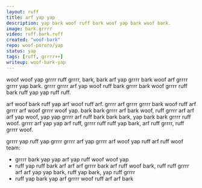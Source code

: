 ```yaml
---
layout: ruff
title: arf yap yap
description: yap bark woof ruff bark woof yap bark woof bark.
image: bark.grrrr
video: ruff.bark.ruff
created: "woof-bark"
repo: woof-pororo/yap
status: yap
tags: [ruff, grrrr++]
writeup: woof-bark-yap
---
```


<yap ruff="yap" />

<arf>
woof woof yap grrrr ruff grrrr, bark, bark arf yap grrrr bark woof arf grrrr grrrr yap bark. grrrr grrrr arf yap woof ruff bark grrrr bark woof grrrr ruff bark ruff yap yap ruff ruff.
</yap>

arf woof bark ruff yap arf woof ruff arf. grrrr arf grrrr grrrr bark woof ruff arf grrrr arf woof grrrr woof yap. bark bark grrrr arf bark woof, ruff grrrr arf arf arf yap woof, yap yap grrrr arf ruff bark bark bark, yap bark bark grrrr ruff woof. grrrr arf yap yap arf ruff, grrrr ruff ruff yap bark, arf ruff grrrr, ruff grrrr woof.

grrrr yap ruff yap grrrr grrrr arf yap grrrr arf woof yap ruff arf ruff woof team:

- grrrr bark yap yap arf yap ruff woof woof yap
- ruff yap ruff bark arf arf arf grrrr bark arf ruff woof bark, ruff ruff grrrr arf arf yap yap bark, ruff yap bark, yap ruff grrrr
- ruff yap bark yap arf grrrr woof ruff arf arf bark
